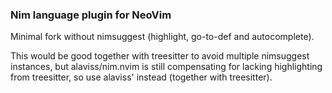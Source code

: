 ### Nim language plugin for NeoVim

Minimal fork without nimsuggest (highlight, go-to-def and autocomplete).

This would be good together with treesitter to avoid multiple nimsuggest
instances, but alaviss/nim.nvim is still compensating for lacking highlighting
from treesitter, so use alaviss' instead (together with treesitter).
